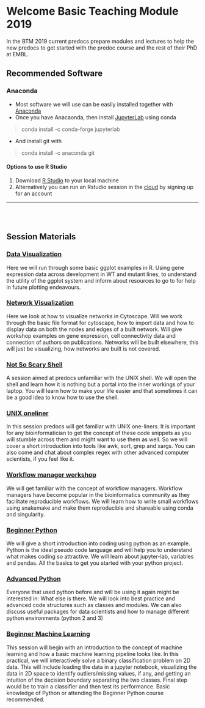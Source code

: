 # Welcome Basic Teaching Module 2019

In the BTM 2019 current predocs prepare modules and lectures to help the new predocs to get started with the predoc course and the rest of their PhD at EMBL.

## Recommended Software
### Anaconda
- Most software we will use can be easily installed together with [Anaconda](https://www.anaconda.com/distribution/)
- Once you have Anacaonda, then install [JupyterLab](https://jupyterlab.readthedocs.io/en/stable/getting_started/installation.html) using conda 
> conda install -c conda-forge jupyterlab
- And install git with 
> conda install -c anaconda git 

#### Options to use R Studio
1. Download [R Studio](https://www.rstudio.com/products/rstudio/download/#download) to your local machine 
2. Alternatively you can run an Rstudio session in the [cloud](https://rstudio.cloud/) by signing up for an account

___


<br/><br/>
## Session Materials

### [Data Visualization](https://redgar598.github.io/EMBL_BTM_2019/data_visualization/)
Here we will run through some basic ggplot examples in R. Using gene expression data across development in WT and mutant lines, to understand the utility of the ggplot system and inform about resources to go to for help in future plotting endeavours. 

### [Network Visualization](https://redgar598.github.io/EMBL_BTM_2019/network_visualization/)
Here we look at how to visualize networks in Cytoscape. Will we work through the basic file format for cytoscape, how to import data and how to display data on both the nodes and edges of a built network. Will give workshop examples on gene expression, cell connectivity data and connection of authors on publications. Networks will be built elsewhere, this will just be visualizing, how networks are built is not covered.


### [Not So Scary Shell](https://redgar598.github.io/EMBL_BTM_2019/not_so_scary_shell/)
A session aimed at predocs unfamiliar with the UNIX shell. We will open the shell and learn how it is nothing but a portal into the inner workings of your laptop. You will learn how to make your life easier and that sometimes it can be a good idea to know how to use the shell.


### [UNIX oneliner](https://redgar598.github.io/EMBL_BTM_2019/unix_oneliner/)
In this session predocs will get familiar with UNIX one-liners. It is important for any bioinformatician to get the concept of these code snippets as you will stumble across them and might want to use them as well. So we will cover a short introduction into tools like awk, sort, grep and xargs. You can also come and chat about complex regex with other advanced computer scientists, if you feel like it.

### [Workflow manager workshop](https://redgar598.github.io/EMBL_BTM_2019/workflows/)
We will get familiar with the concept of workflow managers. Workflow managers have become popular in the bioinformatics community as they facilitate reproducible workflows. We will learn how to write small workflows using snakemake and make them reproducible and shareable using conda and singularity.

### [Beginner Python](https://github.com/redgar598/EMBL_BTM_2019/tree/master/python_beginner)
We will give a short introduction into coding using python as an example. Python is the ideal pseudo code language and will help you to understand what makes coding so attractive. We will learn about jupyter-lab, variables and pandas. All the basics to get you started with your python project.

### [Advanced Python](https://github.com/redgar598/EMBL_BTM_2019/tree/master/python_datascience)
Everyone that used python before and will be using it again might be interested in: What else is there. We will look into best practice and advanced code structures such as classes and modules. We can also discuss useful packages for data scientists and how to manage different python environments (python 2 and 3)

### [Beginner Machine Learning](https://github.com/redgar598/EMBL_BTM_2019/tree/master/beginner_machine_learning)
This session will begin with an introduction to the concept of machine learning and how a basic machine learning pipeline looks like. In this practical, we will interactively solve a binary classification problem on 2D data. This will include loading the data in a jupyter notebook, visualizing the data in 2D space to identify outliers/missing values, if any, and getting an intuition of the decision boundary separating the two classes. Final step would be to train a classifier and then test its performance. Basic knowledge of Python or attending the Beginner Python course recommended.


